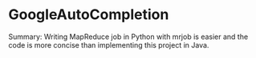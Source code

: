 # GoogleAutoCompletion

Summary:
Writing MapReduce job in Python with mrjob is easier and the code is more concise than implementing this project in Java. 
